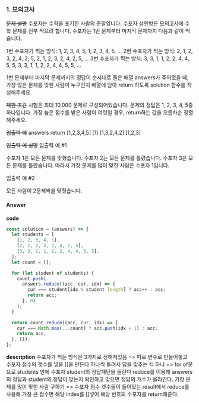 ### 1. 모의고사

~~문제 설명~~
수포자는 수학을 포기한 사람의 준말입니다. 수포자 삼인방은 모의고사에 수학 문제를 전부 찍으려 합니다. 수포자는 1번 문제부터 마지막 문제까지 다음과 같이 찍습니다.

1번 수포자가 찍는 방식: 1, 2, 3, 4, 5, 1, 2, 3, 4, 5, ...
2번 수포자가 찍는 방식: 2, 1, 2, 3, 2, 4, 2, 5, 2, 1, 2, 3, 2, 4, 2, 5, ...
3번 수포자가 찍는 방식: 3, 3, 1, 1, 2, 2, 4, 4, 5, 5, 3, 3, 1, 1, 2, 2, 4, 4, 5, 5, ...

1번 문제부터 마지막 문제까지의 정답이 순서대로 들은 배열 answers가 주어졌을 때, 가장 많은 문제를 맞힌 사람이 누구인지 배열에 담아 return 하도록 solution 함수를 작성해주세요.

~~제한 조건~~
시험은 최대 10,000 문제로 구성되어있습니다.
문제의 정답은 1, 2, 3, 4, 5중 하나입니다.
가장 높은 점수를 받은 사람이 여럿일 경우, return하는 값을 오름차순 정렬해주세요.

~~입출력 예~~
answers return
[1,2,3,4,5] [1]
[1,3,2,4,2] [1,2,3]

~~입출력 예 설명~~
입출력 예 #1

수포자 1은 모든 문제를 맞혔습니다.
수포자 2는 모든 문제를 틀렸습니다.
수포자 3은 모든 문제를 틀렸습니다.
따라서 가장 문제를 많이 맞힌 사람은 수포자 1입니다.

입출력 예 #2

모든 사람이 2문제씩을 맞췄습니다.

#### Answer

**code**

```js
const solution = (answers) => {
  let students = [
    [1, 2, 3, 4, 5],
    [2, 1, 2, 3, 2, 4, 2, 5],
    [3, 3, 1, 1, 2, 2, 4, 4, 5, 5],
  ];
  let count = [];

  for (let student of students) {
    count.push(
      answers.reduce((acc, cur, idx) => {
        cur === student[idx % student.length] ? acc++ : acc;
        return acc;
      }, 0)
    );
  }

  return count.reduce((acc, cur, idx) => {
    cur === Math.max(...count) ? acc.push(idx + 1) : acc;
    return acc;
  }, []);
};
```

**description**
수포자가 찍는 방식은 3가지로 정해져있음 => 따로 변수로 만들어놓고
수포자 점수의 갯수를 넣을 []을 만든다
하나씩 돌려서 답을 맞추는 식 하나 =>
for of문으로 students 안에 수포자 student의 정답패턴을 돌린다
reduce를 이용해 answers의 정답과 student의 정답이 맞는지 확인하고
맞으면 정답의 개수가 올라간다.
가장 문제를 많이 맞힌 사람 구하기 =>
수포자 점수 갯수들이 들어있는 result에서 reduce를 사용해
가장 큰 점수면 해당 index를 []넣어 해당 번호의 수포자를 return해준다.
